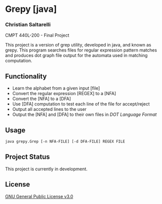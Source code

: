 # Grepy [java]
### Christian Saltarelli
CMPT 440L-200 - Final Project

This project is a version of grep utility, developed in java, and known as grepy. This program searches files for regular expression pattern matches and produces dot graph file output for the automata used in matching computation.

## Functionality
* Learn the alphabet from a given input [file]
* Convert the regular expression [REGEX] to a [NFA]
* Convert the [NFA] to a [DFA]
* Use [DFA] computation to test each line of the file for accept/reject
* Output all accepted lines to the user
* Output the [NFA] and [DFA] to their own files in *DOT Language Format*

## Usage
```bash
java grepy.Grep [-n NFA-FILE] [-d DFA-FILE] REGEX FILE
```
## Project Status
This project is currently in development.

## License
[GNU General Public License v3.0](https://www.gnu.org/licenses/gpl-3.0.en.html)
